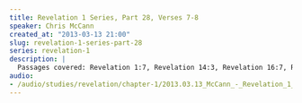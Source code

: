 ```yaml
--- 
title: Revelation 1 Series, Part 28, Verses 7-8
speaker: Chris McCann
created_at: "2013-03-13 21:00"
slug: revelation-1-series-part-28
series: revelation-1
description: |
  Passages covered: Revelation 1:7, Revelation 14:3, Revelation 16:7, Revelation 22:20, Revelation 1:8, Exodus 3:13,14, Revelation 1:11, Revelation 21:6, Revelation 22:13, John 1:1-3, Colossians 1:15-18, Hebrews 7:3, Hebrews 3:6-14.
audio: 
- /audio/studies/revelation/chapter-1/2013.03.13_McCann_-_Revelation_1_Series_Part_28.yaml
---
```

